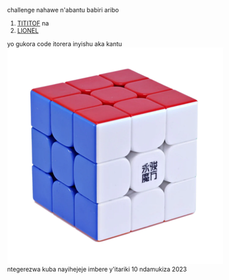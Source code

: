 challenge nahawe n'abantu babiri aribo

1. [TITITOF](https://github.com/irakoze1) na
2. [LIONEL](https://github.com/Jean-Lionel)

yo gukora code itorera inyishu aka kantu
![speedcube](./img.png)
ntegerezwa kuba nayihejeje imbere y'itariki 10 ndamukiza 2023